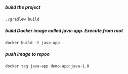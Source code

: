 ##### build the project

    ./gradlew build

##### build Docker image called java-app. Execute from root

    docker build -t java-app .
    
##### push image to repoo 

    docker tag java-app demo-app:java-1.0
    
